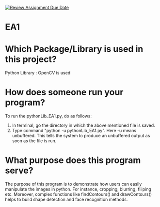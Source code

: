 [![Review Assignment Due Date](https://classroom.github.com/assets/deadline-readme-button-24ddc0f5d75046c5622901739e7c5dd533143b0c8e959d652212380cedb1ea36.svg)](https://classroom.github.com/a/FJiO-WNb)
# EA1
# Which Package/Library is used in this project?

Python Library : OpenCV is used 

# How does someone run your program?
To run the pythonLib_EA1.py, do as follows:
1. In terminal, go the directory in which the above mentioned file is saved.
2. Type command "python -u pythonLib_EA1.py". Here -u means unbuffered. This tells the system to produce an unbuffered output as soon as the file is run.

# What purpose does this program serve?
The purpose of this program is to demonstrate how users can easily manipulate the images in python. 
For instance, cropping, blurring, fliiping etc. 
Moreover, complex functions like findContours() and drawContours() helps to build shape detection and face recognition methods.